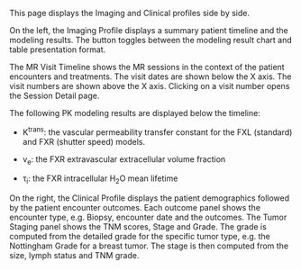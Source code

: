 This page displays the Imaging and Clinical profiles side by side.

On the left, the Imaging Profile displays a summary patient timeline
and the modeling results.
The <span class="glyphicon glyphicon-list"></span> button toggles
between the modeling result chart and table presentation format.

The MR Visit Timeline shows the MR sessions in the context of the
patient encounters and treatments. The visit dates are shown below
the X axis. The visit numbers are shown above the X axis. Clicking
on a visit number opens the Session Detail page.

The following PK modeling results are displayed below the timeline:

* K<sup>trans</sup>: the vascular permeability transfer constant
  for the FXL (standard) and FXR (shutter speed) models.

* v<sub>e</sub>: the FXR extravascular extracellular volume fraction

* &tau;<sub>i</sub>: the FXR intracellular H<sub>2</sub>O mean lifetime

On the right, the Clinical Profile displays the patient demographics
followed by the patient encounter outcomes. Each outcome panel shows
the encounter type, e.g. Biopsy, encounter date and the outcomes.
The Tumor Staging panel shows the TNM scores, Stage and Grade.
The grade is computed from the detailed grade for the specific
tumor type, e.g. the Nottingham Grade for a breast tumor.
The stage is then computed from the size, lymph status and
TNM grade.
